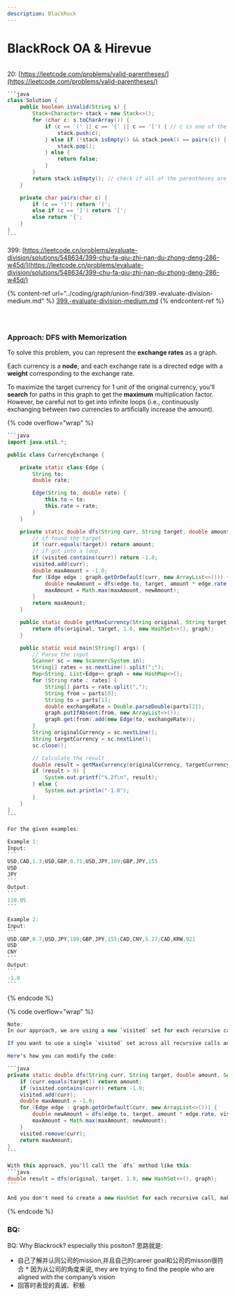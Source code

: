 ```yaml
---
description: BlackRock
---
```


# BlackRock OA & Hirevue

<figure><img src="../.gitbook/assets/image (160).png" alt=""><figcaption></figcaption></figure>

20: [https://leetcode.com/problems/valid-parentheses/](https://leetcode.com/problems/valid-parentheses/)

````java
```java
class Solution {
    public boolean isValid(String s) {
        Stack<Character> stack = new Stack<>();
        for (char c: s.toCharArray()) {
            if (c == '(' || c == '{' || c == '[') { // c is one of the open brackets
                stack.push(c);
            } else if (!stack.isEmpty() && stack.peek() == pairs(c)) { // c is one of the close brackets
                stack.pop();
            } else {
                return false;
            }
        }
        return stack.isEmpty(); // check if all of the parentheses are paired
    }

    private char pairs(char c) {
        if (c == ')') return '(';
        else if (c == ']') return '[';
        else return '{';
    }
}
```
````



399: [https://leetcode.cn/problems/evaluate-division/solutions/548634/399-chu-fa-qiu-zhi-nan-du-zhong-deng-286-w45d/](https://leetcode.cn/problems/evaluate-division/solutions/548634/399-chu-fa-qiu-zhi-nan-du-zhong-deng-286-w45d/)

{% content-ref url="../coding/graph/union-find/399.-evaluate-division-medium.md" %}
[399.-evaluate-division-medium.md](../coding/graph/union-find/399.-evaluate-division-medium.md)
{% endcontent-ref %}

<figure><img src="../.gitbook/assets/image (161).png" alt=""><figcaption></figcaption></figure>

<figure><img src="../.gitbook/assets/image (162).png" alt=""><figcaption></figcaption></figure>

<figure><img src="../.gitbook/assets/image (169).png" alt=""><figcaption></figcaption></figure>

### Approach: DFS with Memorization

To solve this problem, you can represent the **exchange rates** as a graph.&#x20;

Each currency is a **node**, and each exchange rate is a directed edge with a **weight** corresponding to the exchange rate.&#x20;

To maximize the target currency for 1 unit of the original currency, you'll **search** for paths in this graph to get the **maximum** multiplication factor. However, be careful not to get into infinite loops (i.e., continuously exchanging between two currencies to artificially increase the amount).

{% code overflow="wrap" %}
````java
```java
import java.util.*;

public class CurrencyExchange {

    private static class Edge {
        String to;
        double rate;

        Edge(String to, double rate) {
            this.to = to;
            this.rate = rate;
        }
    }

    private static double dfs(String curr, String target, double amount, Set<String> visited, Map<String, List<Edge>> graph) {
        // if found the target
        if (curr.equals(target)) return amount;
        // if got into a loop
        if (visited.contains(curr)) return -1.0;
        visited.add(curr);
        double maxAmount = -1.0;
        for (Edge edge : graph.getOrDefault(curr, new ArrayList<>())) {
            double newAmount = dfs(edge.to, target, amount * edge.rate, new HashSet<>(visited), graph);
            maxAmount = Math.max(maxAmount, newAmount);
        }
        return maxAmount;
    }

    public static double getMaxCurrency(String original, String target, Map<String, List<Edge>> graph) {
        return dfs(original, target, 1.0, new HashSet<>(), graph);
    }

    public static void main(String[] args) {
        // Parse the input
        Scanner sc = new Scanner(System.in);
        String[] rates = sc.nextLine().split(";");
        Map<String, List<Edge>> graph = new HashMap<>();
        for (String rate : rates) {
            String[] parts = rate.split(",");
            String from = parts[0];
            String to = parts[1];
            double exchangeRate = Double.parseDouble(parts[2]);
            graph.putIfAbsent(from, new ArrayList<>());
            graph.get(from).add(new Edge(to, exchangeRate));
        }
        String originalCurrency = sc.nextLine();
        String targetCurrency = sc.nextLine();
        sc.close();

        // Calculate the result
        double result = getMaxCurrency(originalCurrency, targetCurrency, graph);
        if (result > 0) {
            System.out.printf("%.2f\n", result);
        } else {
            System.out.println("-1.0");
        }
    }
}
```

For the given examples:

Example 1:
Input:
```
USD,CAD,1.3;USD,GBP,0.71;USD,JPY,109;GBP,JPY,155
USD
JPY
```
Output:
```
110.05
```

Example 2:
Input:
```
USD,GBP,0.7;USD,JPY,109;GBP,JPY,155;CAD,CNY,5.27;CAD,KRW,921
USD
CNY
```
Output:
```
-1.0
```
````
{% endcode %}

{% code overflow="wrap" %}
````java
Note:
In our approach, we are using a new `visited` set for each recursive call to ensure that the state from one path doesn't affect the state of another path. But, in many DFS algorithms, especially when you're searching for paths or cycles, you'd mark a node as visited when you enter it and then unmark it when you leave.

If you want to use a single `visited` set across all recursive calls and revert the state after each call, you should indeed remove `curr` from the `visited` set after the for loop. This would make it a bit more efficient in terms of space.

Here's how you can modify the code:

```java
private static double dfs(String curr, String target, double amount, Set<String> visited, Map<String, List<Edge>> graph) {
    if (curr.equals(target)) return amount;
    if (visited.contains(curr)) return -1.0;
    visited.add(curr);
    double maxAmount = -1.0;
    for (Edge edge : graph.getOrDefault(curr, new ArrayList<>())) {
        double newAmount = dfs(edge.to, target, amount * edge.rate, visited, graph);
        maxAmount = Math.max(maxAmount, newAmount);
    }
    visited.remove(curr);
    return maxAmount;
}
```

With this approach, you'll call the `dfs` method like this:
```java
double result = dfs(original, target, 1.0, new HashSet<>(), graph);
```

And you don't need to create a new HashSet for each recursive call, making it slightly more efficient.
````
{% endcode %}



### BQ:

BQ: Why Blackrock? especially this positon? 思路就是:

* 自己了解并认同公司的mission,并且自己的career goal和公司的misson很符合 \*  因为从公司的角度来说, th‍‍‍‌‍‍‍‌‌‍‍‌‌‌‍‍‍‌‌ey are trying to find the people who are aligned with the company’s vision
* 回答时表现的真诚、积极
